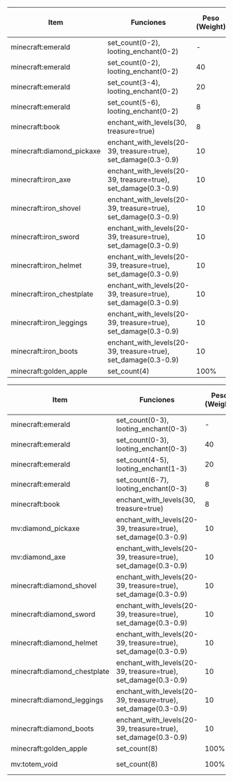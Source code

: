 | Item                            | Funciones                                                          | Peso (Weight) | Rango de Cantidad | Mob |
|---------------------------------|--------------------------------------------------------------------|---------------|-------------------|---------------|
| minecraft:emerald               | set_count(0-2), looting_enchant(0-2)                               | -             | 0-2               |     Raid      |
| minecraft:emerald               | set_count(0-2), looting_enchant(0-2)                               | 40            | 0-2               |     Raid      |
| minecraft:emerald               | set_count(3-4), looting_enchant(0-2)                               | 20            | 3-4               |     Raid      |
| minecraft:emerald               | set_count(5-6), looting_enchant(0-2)                               | 8             | 5-6               |     Raid      |
| minecraft:book                  | enchant_with_levels(30, treasure=true)                             | 8             | 1                 |     Raid      |
| minecraft:diamond_pickaxe       | enchant_with_levels(20-39, treasure=true), set_damage(0.3-0.9)     | 10            | 1                 |     Raid      |
| minecraft:iron_axe              | enchant_with_levels(20-39, treasure=true), set_damage(0.3-0.9)     | 10            | 1                 |     Raid      |
| minecraft:iron_shovel           | enchant_with_levels(20-39, treasure=true), set_damage(0.3-0.9)     | 10            | 1                 |     Raid      |
| minecraft:iron_sword            | enchant_with_levels(20-39, treasure=true), set_damage(0.3-0.9)     | 10            | 1                 |     Raid      |
| minecraft:iron_helmet           | enchant_with_levels(20-39, treasure=true), set_damage(0.3-0.9)     | 10            | 1                 |     Raid      |
| minecraft:iron_chestplate       | enchant_with_levels(20-39, treasure=true), set_damage(0.3-0.9)     | 10            | 1                 |     Raid      |
| minecraft:iron_leggings         | enchant_with_levels(20-39, treasure=true), set_damage(0.3-0.9)     | 10            | 1                 |     Raid      |
| minecraft:iron_boots            | enchant_with_levels(20-39, treasure=true), set_damage(0.3-0.9)     | 10            | 1                 |     Raid      |
| minecraft:golden_apple          | set_count(4)                                                       | 100%          | 4                 |     Ravager   |



| Item                            | Funciones                                                          | Peso (Weight) | Rango de Cantidad | Mob            |
|---------------------------------|--------------------------------------------------------------------|---------------|-------------------|----------------|
| minecraft:emerald               | set_count(0-3), looting_enchant(0-3)                               | -             | 0-3               |      Raid      |
| minecraft:emerald               | set_count(0-3), looting_enchant(0-3)                               | 40            | 0-3               |      Raid      |
| minecraft:emerald               | set_count(4-5), looting_enchant(1-3)                               | 20            | 4-5               |      Raid      |
| minecraft:emerald               | set_count(6-7), looting_enchant(0-3)                               | 8             | 6-7               |      Raid      |
| minecraft:book                  | enchant_with_levels(30, treasure=true)                             | 8             | 1                 |      Raid      |
| mv:diamond_pickaxe              | enchant_with_levels(20-39, treasure=true), set_damage(0.3-0.9)     | 10            | 1                 |      Raid      |
| mv:diamond_axe                  | enchant_with_levels(20-39, treasure=true), set_damage(0.3-0.9)     | 10            | 1                 |      Raid      |
| minecraft:diamond_shovel        | enchant_with_levels(20-39, treasure=true), set_damage(0.3-0.9)     | 10            | 1                 |      Raid      |
| minecraft:diamond_sword         | enchant_with_levels(20-39, treasure=true), set_damage(0.3-0.9)     | 10            | 1                 |      Raid      |
| minecraft:diamond_helmet        | enchant_with_levels(20-39, treasure=true), set_damage(0.3-0.9)     | 10            | 1                 |      Raid      |
| minecraft:diamond_chestplate    | enchant_with_levels(20-39, treasure=true), set_damage(0.3-0.9)     | 10            | 1                 |      Raid      |
| minecraft:diamond_leggings      | enchant_with_levels(20-39, treasure=true), set_damage(0.3-0.9)     | 10            | 1                 |      Raid      |
| minecraft:diamond_boots         | enchant_with_levels(20-39, treasure=true), set_damage(0.3-0.9)     | 10            | 1                 |      Raid      |
| minecraft:golden_apple          | set_count(8)                                                       | 100%          | 8                 |     Ravager    |
| mv:totem_void                   | set_count(8)                                                       | 100%          | 1                 |Evocation Illager |
